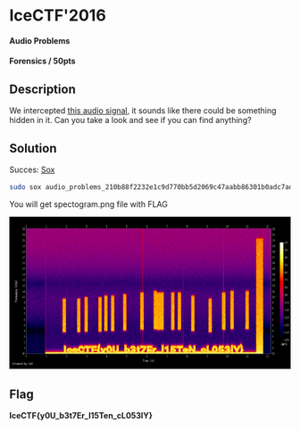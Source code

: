 # IceCTF'2016
#### Audio Problems
#### Forensics / 50pts

## Description
We intercepted [this audio signal](https://play.icec.tf/problem-static/audio_problems_210b88f2232e1c9d770bb5d2069c47aabb86301b0adc7ad606956394a00f298b.wav), it sounds like there could be something hidden in it. Can you take a look and see if you can find anything? 

## Solution

Succes: [Sox](http://sox.sourceforge.net/)
```bash
sudo sox audio_problems_210b88f2232e1c9d770bb5d2069c47aabb86301b0adc7ad606956394a00f298b.wav -n spectrogram -z 130 -Z -20 -x 1000
```
You will get spectogram.png file with FLAG

![image spectogram.png](files/spectogram.png)

## Flag
**IceCTF{y0U_b3t7Er_l15Ten_cL053lY}**
